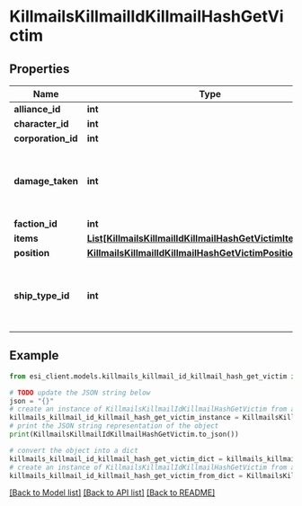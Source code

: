 # KillmailsKillmailIdKillmailHashGetVictim


## Properties

Name | Type | Description | Notes
------------ | ------------- | ------------- | -------------
**alliance_id** | **int** |  | [optional] 
**character_id** | **int** |  | [optional] 
**corporation_id** | **int** |  | [optional] 
**damage_taken** | **int** | How much total damage was taken by the victim  | 
**faction_id** | **int** |  | [optional] 
**items** | [**List[KillmailsKillmailIdKillmailHashGetVictimItemsInner]**](KillmailsKillmailIdKillmailHashGetVictimItemsInner.md) |  | [optional] 
**position** | [**KillmailsKillmailIdKillmailHashGetVictimPosition**](KillmailsKillmailIdKillmailHashGetVictimPosition.md) |  | [optional] 
**ship_type_id** | **int** | The ship that the victim was piloting and was destroyed  | 

## Example

```python
from esi_client.models.killmails_killmail_id_killmail_hash_get_victim import KillmailsKillmailIdKillmailHashGetVictim

# TODO update the JSON string below
json = "{}"
# create an instance of KillmailsKillmailIdKillmailHashGetVictim from a JSON string
killmails_killmail_id_killmail_hash_get_victim_instance = KillmailsKillmailIdKillmailHashGetVictim.from_json(json)
# print the JSON string representation of the object
print(KillmailsKillmailIdKillmailHashGetVictim.to_json())

# convert the object into a dict
killmails_killmail_id_killmail_hash_get_victim_dict = killmails_killmail_id_killmail_hash_get_victim_instance.to_dict()
# create an instance of KillmailsKillmailIdKillmailHashGetVictim from a dict
killmails_killmail_id_killmail_hash_get_victim_from_dict = KillmailsKillmailIdKillmailHashGetVictim.from_dict(killmails_killmail_id_killmail_hash_get_victim_dict)
```
[[Back to Model list]](../README.md#documentation-for-models) [[Back to API list]](../README.md#documentation-for-api-endpoints) [[Back to README]](../README.md)



